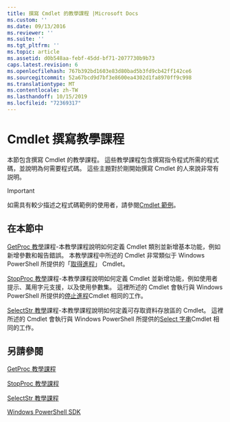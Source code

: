 ```yaml
---
title: 撰寫 Cmdlet 的教學課程 |Microsoft Docs
ms.custom: ''
ms.date: 09/13/2016
ms.reviewer: ''
ms.suite: ''
ms.tgt_pltfrm: ''
ms.topic: article
ms.assetid: d0b548aa-febf-45dd-bf71-2077730b9b73
caps.latest.revision: 6
ms.openlocfilehash: 767b392bd1603e83d80bad5b3fd9cb42ff142ce6
ms.sourcegitcommit: 52a67bcd9d7bf3e8600ea4302d1fa8970ff9c998
ms.translationtype: MT
ms.contentlocale: zh-TW
ms.lasthandoff: 10/15/2019
ms.locfileid: "72369317"
---
```

# <a name="tutorials-for-writing-cmdlets"></a>Cmdlet 撰寫教學課程

本節包含撰寫 Cmdlet 的教學課程。 這些教學課程包含撰寫指令程式所需的程式碼，並說明為何需要程式碼。 這些主題對於剛開始撰寫 Cmdlet 的人來說非常有説明。

> [!IMPORTANT]
> 如需具有較少描述之程式碼範例的使用者，請參閱[Cmdlet 範例](./cmdlet-samples.md)。

## <a name="in-this-section"></a>在本節中

[GetProc 教學](./getproc-tutorial.md)課程-本教學課程說明如何定義 Cmdlet 類別並新增基本功能，例如新增參數和報告錯誤。 本教學課程中所述的 Cmdlet 非常類似于 Windows PowerShell 所提供的「[取得進程](/powershell/module/Microsoft.PowerShell.Management/Get-Process)」 Cmdlet。

[StopProc 教學](./stopproc-tutorial.md)課程-本教學課程說明如何定義 Cmdlet 並新增功能，例如使用者提示、萬用字元支援，以及使用參數集。 這裡所述的 Cmdlet 會執行與 Windows PowerShell 所提供的[停止進程](/powershell/module/Microsoft.PowerShell.Management/Stop-Process)Cmdlet 相同的工作。

[SelectStr 教學](./selectstr-tutorial.md)課程-本教學課程說明如何定義可存取資料存放區的 Cmdlet。 這裡所述的 Cmdlet 會執行與 Windows PowerShell 所提供的[Select 字串](/powershell/module/microsoft.powershell.utility/select-string)Cmdlet 相同的工作。

## <a name="see-also"></a>另請參閱

[GetProc 教學課程](./getproc-tutorial.md)

[StopProc 教學課程](./stopproc-tutorial.md)

[SelectStr 教學課程](./selectstr-tutorial.md)

[Windows PowerShell SDK](../windows-powershell-reference.md)
